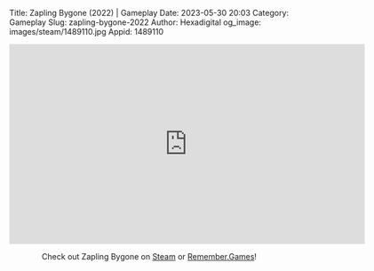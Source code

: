 Title: Zapling Bygone (2022) | Gameplay
Date: 2023-05-30 20:03
Category: Gameplay
Slug: zapling-bygone-2022
Author: Hexadigital
og_image: images/steam/1489110.jpg
Appid: 1489110

<center><iframe src="https://www.youtube.com/embed/n0ZFQXdwwSM?feature=oembed" allow="accelerometer; autoplay; encrypted-media; gyroscope; picture-in-picture" width="640" height="360" frameborder="0"></iframe>

Check out Zapling Bygone on [Steam](https://store.steampowered.com/app/1489110/?curator_clanid=34633900) or [Remember.Games](https://remember.games/game/6336/zapling-bygone/)!</center>
